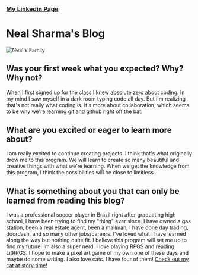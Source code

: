 <link href="style.css" rel="stylesheet">

### [My Linkedin Page](https://www.linkedin.com/in/neal-sharma23)

# **Neal Sharma's Blog**

![Neal's Family](https://file%2B.vscode-resource.vscode-cdn.net/Users/nealsharma/Documents/GitHub/KumarG23.github.io/img/2A654B2F-7025-4094-8CC7-06A124A22335_1_105_c.jpeg?version%3D1709911688414)

## **Was your first week what you expected? Why? Why not?**
 When I first signed up for the class I knew absolute zero about coding. In my mind I saw myself in a dark room typing code all day. But i'm realizing that's not really what coding is. It's more about collaboration, which seems to be why we're learning git and github right off the bat. 

## **What are you excited or eager to learn more about?**
I am really excited to continue creating projects. I think that's what originally drew me to this program. We will learn to create so many beautiful and creative things with what we're learning. When we get the knowledge from this program, I think the possibilities will be close to limitless. 

## **What is something about you that can only be learned from reading this blog?**
 I was a professional soccer player in Brazil right after graduating high school, I have been trying to find my "thing" ever since. I have owned a gas station, been a real estate agent, been a mailman, I have done day trading, doordash, and so many other jobs/careers. I've loved what I have learned along the way but nothing quite fit. I believe this program will set me up to find my future. Im also a super nerd. I love playing RPGS and reading LitRPGS. I hope to make a pixel art game of my own one of these days and maybe do some writing. I also love cats. I have four of them!
 [Check out my cat at story time!](https://www.tiktok.com/@marinafsharma/video/7342880475717078318)
